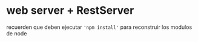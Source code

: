 # web server + RestServer
recuerden que deben ejecutar ``'npm install'`` para reconstruir los modulos de node
